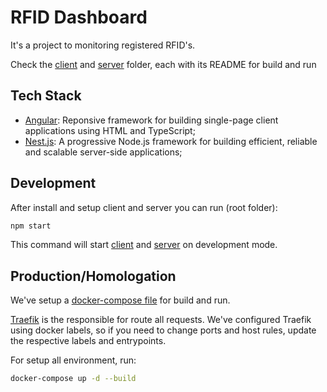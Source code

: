 # RFID Dashboard

It's a project to monitoring registered RFID's.

Check the [client](./client/README.md) and [server](./server/README.md) folder, each with its README for build and run

## Tech Stack

- [Angular](https://angular.io/): Reponsive framework for building single-page client applications using HTML and TypeScript;
- [Nest.js](https://nestjs.com/): A progressive Node.js framework for building efficient, reliable and scalable server-side applications;

## Development

After install and setup client and server you can run (root folder):

```bash
npm start
```

This command will start [client](http://localhost:4200) and [server](http://localhost:3000) on development mode.

## Production/Homologation

We've setup a [docker-compose file](./docker-compose.yml) for build and run.

[Traefik](https://doc.traefik.io/traefik/) is the responsible for route all requests. We've configured Traefik using docker labels, so if you need to change ports and host rules, update the respective labels and entrypoints.

For setup all environment, run:

```bash
docker-compose up -d --build
```